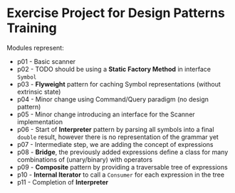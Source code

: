 # Exercise Project for Design Patterns Training

Modules represent:

* p01 - Basic scanner
* p02 - TODO should be using a **Static Factory Method** in interface `Symbol` 
* p03 - **Flyweight** pattern for caching Symbol representations (without extrinsic state)
* p04 - Minor change using Command/Query paradigm (no design pattern)
* p05 - Minor change introducing an interface for the Scanner implementation
* p06 - Start of **Interpreter** pattern by parsing all symbols into a final `double` result, however there is no representation of the grammar yet
* p07 - Intermediate step, we are adding the concept of expressions
* p08 - **Bridge**, the previously added expressions define a class for many combinations of (unary/binary) with operators
* p09 - **Composite** pattern by providing a traversable tree of expressions
* p10 - **Internal Iterator** to call a `Consumer` for each expression in the tree
* p11 - Completion of **Interpreter**